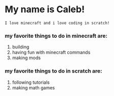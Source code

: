 My name is Caleb!
=================
```text
I love minecraft and i love coding in scratch!
```

### my favorite things to do in minecraft are:
1. building
1. having fun with minecraft commands
1. making mods


### my favorite things to do in scratch are:
1. following tutorials
2. making math games
